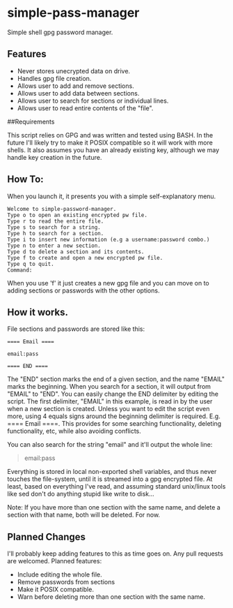 # simple-pass-manager
Simple shell gpg password manager. 

## Features

* Never stores unecrypted data on drive.
* Handles gpg file creation. 
* Allows user to add and remove sections. 
* Allows user to add data between sections. 
* Allows user to search for sections or individual lines. 
* Allows user to read entire contents of the "file". 

##Requirements

This script relies on GPG and was written and tested using BASH.
In the future I'll likely try to make it POSIX compatible so it
will work with more shells. It also assumes you have an already
existing key, although we may handle key creation in the future. 


## How To:

When you launch it, it presents you with a simple self-explanatory menu.

```
Welcome to simple-password-manager.
Type o to open an existing encrypted pw file.
Type r to read the entire file.
Type s to search for a string.
Type h to search for a section.
Type i to insert new information (e.g a username:password combo.)
Type n to enter a new section.
Type d to delete a section and its contents.
Type f to create and open a new encrypted pw file.
Type q to quit.
Command:
```
When you use 'f' it just creates a new gpg file and you can move on to 
adding sections or passwords with the other options. 
 

## How it works.

File sections and passwords are stored like this: 

```
==== Email ====

email:pass

==== END ====
```

The "END" section marks the end of a given section, and the name "EMAIL" marks
the beginning. When you search for a section, it will output from "EMAIL" to 
"END". You can easily change the END delimiter by editing the script. The first
delimiter, "EMAIL" in this example, is read in by the user when a new section is
created. Unless you want to edit the script even more, using 4 equals signs around
the beginning delimiter is required. E.g. ==== Email ====. This provides for some
searching functionality, deleting functionality, etc, while also avoiding conflicts. 

You can also search for the string "email" and it'll output the whole line: 
>email:pass

Everything is stored in local non-exported shell variables, and thus never touches
the file-system, until it is streamed into a gpg encrypted file. At least, based on
everything I've read, and assuming standard unix/linux tools like sed don't do anything
stupid like write to disk...

Note: If you have more than one section with the same name, and delete a section with that
name, both will be deleted. For now.


## Planned Changes

I'll probably keep adding features to this as time goes on. Any pull requests
are welcomed. Planned features: 

* Include editing the whole file.
* Remove passwords from sections
* Make it POSIX compatible. 
* Warn before deleting more than one section with the same name.
